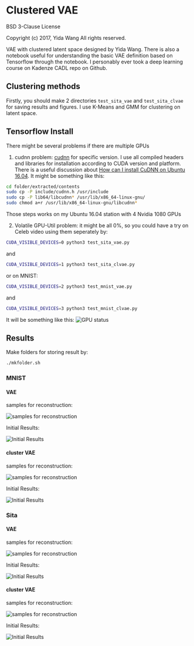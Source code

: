 # Clustered VAE
<p class="lead">BSD 3-Clause License

Copyright (c) 2017, Yida Wang
All rights reserved.
</p>

VAE with clustered latent space designed by Yida Wang.
There is also a notebook useful for understanding the basic VAE definition based on Tensorflow through the notebook. I personably ever took a deep learning course on Kadenze CADL repo on Github.

## Clustering methods

Firstly, you should make 2 directories ```test_sita_vae``` and ```test_sita_clvae``` for saving results and figures. I use K-Means and GMM for clustering on latent space.

## Tensorflow Install

There might be several problems if there are multiple GPUs

1. cudnn problem: [cudnn](https://developer.nvidia.com/rdp/cudnn-download) for specific version. I use all compiled headers and libraries for installation according to CUDA version and platform. There is a useful discussion about [How can I install CuDNN on Ubuntu 16.04](https://askubuntu.com/questions/767269/how-can-i-install-cudnn-on-ubuntu-16-04).
It might be something like this:
```sh
cd folder/extracted/contents
sudo cp -P include/cudnn.h /usr/include
sudo cp -P lib64/libcudnn* /usr/lib/x86_64-linux-gnu/
sudo chmod a+r /usr/lib/x86_64-linux-gnu/libcudnn*
```
Those steps works on my Ubuntu 16.04 station with 4 Nvidia 1080 GPUs

2. Volatile GPU-Util problem: it might be all 0%, so you could have a try on Celeb video using them seperately by:
```sh
CUDA_VISIBLE_DEVICES=0 python3 test_sita_vae.py
```
and
```sh
CUDA_VISIBLE_DEVICES=1 python3 test_sita_clvae.py
```
or on MNIST:
```sh
CUDA_VISIBLE_DEVICES=2 python3 test_mnist_vae.py
```
and
```sh
CUDA_VISIBLE_DEVICES=3 python3 test_mnist_clvae.py
```
It will be something like this:
![GPU status](readme_images/GPU_utilization.png)

## Results

Make folders for storing result by:
```sh
./mkfolder.sh
```
### MNIST
#### VAE
samples for reconstruction:

![samples for reconstruction](readme_images/mnist_vae_test.png)

Initial Results:

![Initial Results](readme_images/mnist_vae_1800.png)

#### cluster VAE
samples for reconstruction:

![samples for reconstruction](readme_images/mnist_clvae_test.png)

Initial Results:

![Initial Results](readme_images/mnist_clvae_1800.png)

### Sita
#### VAE
samples for reconstruction:

![samples for reconstruction](readme_images/sita_vae_test.png)

Initial Results:

![Initial Results](readme_images/sita_vae_110.png)

#### cluster VAE
samples for reconstruction:

![samples for reconstruction](readme_images/sita_clvae_test.png)

Initial Results:

![Initial Results](readme_images/sita_clvae_110.png)
